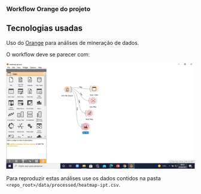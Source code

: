 ### Workflow Orange do projeto
## Tecnologias usadas

Uso do [Orange](https://orangedatamining.com/) para análises de mineração de dados.

O workflow deve se parecer com:

![Workflow Orange HEATMAP](../../assets/img/orange-workflow.jpeg)

Para reproduzir estas análises use os dados contidos na pasta `<repo_root>/data/processed/heatmap-ipt.csv`.
